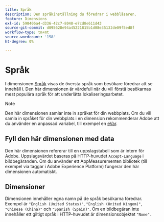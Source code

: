 ```yaml
---
title: Språk
description: Den språkinställning du föredrar i webbläsaren.
feature: Dimensions
exl-id: 590406a4-d336-42c7-8048-e7cd8e611d43
source-git-commit: d095628e94a45221815b1d08e35132de09f5ed8f
workflow-type: tm+mt
source-wordcount: '158'
ht-degree: 0%

---
```


# Språk

I dimensionen [Språk](overview.md) visas de översta språk som besökare föredrar att se innehåll i. Den här dimensionen är värdefull när du vill förstå besökarnas mest populära språk för att underlätta lokaliseringsarbetet.

>[!NOTE]
>
>Den här dimensionen samlar inte in språket för din webbplats. Om du vill samla in språket för din webbplats i en dimension rekommenderar Adobe att du använder en anpassad variabel, till exempel en [eVar](evar.md).

## Fyll den här dimensionen med data

Den här dimensionen refererar till en uppslagstabell som är intern för Adobe. Uppslagsvärdet baseras på HTTP-huvudet `Accept-Language` i bildbegäranden. Om du använder ett AppMeasurementen bibliotek (till exempel via taggar i Adobe Experience Platform) fungerar den här dimensionen automatiskt.

## Dimensioner

Dimensionen innehåller egna namn på de språk besökarna föredrar. Exempel är `"English (United States)"`, `"English (United Kingom)"`, `"Chinese (China)"` och `"Spanish (Spain)"`. Om en bildbegäran inte innehåller ett giltigt språk i HTTP-huvudet är dimensionsobjektet `"None"`.
